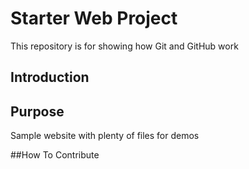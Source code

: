 # Starter Web Project

This repository is for showing how Git and GitHub work

## Introduction 

## Purpose

Sample website with plenty of files for demos

##How To Contribute